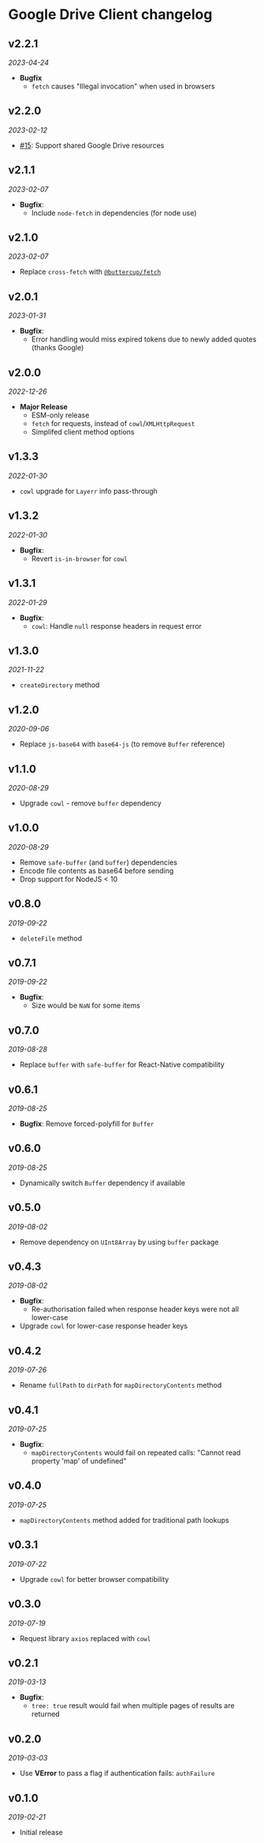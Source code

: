 # Google Drive Client changelog

## v2.2.1
_2023-04-24_

 * **Bugfix**
   * `fetch` causes "Illegal invocation" when used in browsers

## v2.2.0
_2023-02-12_

 * [#15](https://github.com/buttercup/googledrive-client/issues/15): Support shared Google Drive resources

## v2.1.1
_2023-02-07_

 * **Bugfix**:
   * Include `node-fetch` in dependencies (for node use)

## v2.1.0
_2023-02-07_

 * Replace `cross-fetch` with [`@buttercup/fetch`](https://github.com/buttercup/fetch)

## v2.0.1
_2023-01-31_

 * **Bugfix**:
   * Error handling would miss expired tokens due to newly added quotes (thanks Google)

## v2.0.0
_2022-12-26_

 * **Major Release**
   * ESM-only release
   * `fetch` for requests, instead of `cowl`/`XMLHttpRequest`
   * Simplifed client method options

## v1.3.3
_2022-01-30_

 * `cowl` upgrade for `Layerr` info pass-through

## v1.3.2
_2022-01-30_

 * **Bugfix**:
   * Revert `is-in-browser` for `cowl`

## v1.3.1
_2022-01-29_

 * **Bugfix**:
   * `cowl`: Handle `null` response headers in request error

## v1.3.0
_2021-11-22_

 * `createDirectory` method

## v1.2.0
_2020-09-06_

 * Replace `js-base64` with `base64-js` (to remove `Buffer` reference)

## v1.1.0
_2020-08-29_

 * Upgrade `cowl` - remove `buffer` dependency

## v1.0.0
_2020-08-29_

 * Remove `safe-buffer` (and `buffer`) dependencies
 * Encode file contents as base64 before sending
 * Drop support for NodeJS < 10

## v0.8.0
_2019-09-22_

 * `deleteFile` method

## v0.7.1
_2019-09-22_

 * **Bugfix**:
   * Size would be `NaN` for some items

## v0.7.0
_2019-08-28_

 * Replace `buffer` with `safe-buffer` for React-Native compatibility

## v0.6.1
_2019-08-25_

 * **Bugfix**: Remove forced-polyfill for `Buffer`

## v0.6.0
_2019-08-25_

 * Dynamically switch `Buffer` dependency if available

## v0.5.0
_2019-08-02_

 * Remove dependency on `UInt8Array` by using `buffer` package

## v0.4.3
_2019-08-02_

 * **Bugfix**:
   * Re-authorisation failed when response header keys were not all lower-case
 * Upgrade `cowl` for lower-case response header keys

## v0.4.2
_2019-07-26_

 * Rename `fullPath` to `dirPath` for `mapDirectoryContents` method

## v0.4.1
_2019-07-25_

 * **Bugfix**:
   * `mapDirectoryContents` would fail on repeated calls: "Cannot read property 'map' of undefined"

## v0.4.0
_2019-07-25_

 * `mapDirectoryContents` method added for traditional path lookups

## v0.3.1
_2019-07-22_

 * Upgrade `cowl` for better browser compatibility

## v0.3.0
_2019-07-19_

 * Request library `axios` replaced with `cowl`

## v0.2.1
_2019-03-13_

 * **Bugfix**:
   * `tree: true` result would fail when multiple pages of results are returned

## v0.2.0
_2019-03-03_

 * Use **VError** to pass a flag if authentication fails: `authFailure`

## v0.1.0
_2019-02-21_

 * Initial release
